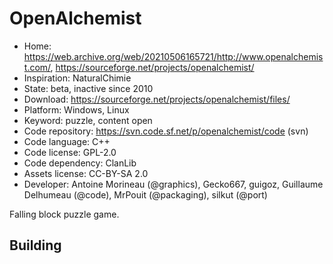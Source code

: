# OpenAlchemist

- Home: https://web.archive.org/web/20210506165721/http://www.openalchemist.com/, https://sourceforge.net/projects/openalchemist/
- Inspiration: NaturalChimie
- State: beta, inactive since 2010
- Download: https://sourceforge.net/projects/openalchemist/files/
- Platform: Windows, Linux
- Keyword: puzzle, content open
- Code repository: https://svn.code.sf.net/p/openalchemist/code (svn)
- Code language: C++
- Code license: GPL-2.0
- Code dependency: ClanLib
- Assets license: CC-BY-SA 2.0
- Developer: Antoine Morineau (@graphics), Gecko667, guigoz, Guillaume Delhumeau (@code), MrPouit (@packaging), silkut (@port)

Falling block puzzle game.

## Building
